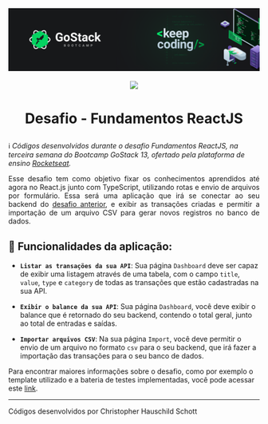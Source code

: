 <div align="center">
  <img src="https://github.com/ChristopherHauschild/bootcamp-gostack-13-rocketseat/blob/master/gostack.png?raw=true">
</div> <br />

<div align="center">
  <img src="https://img.shields.io/static/v1?label=react&message=web&color=informational&style=for-the-badge&logo=REACT"/>
</div>

# <p align="center">Desafio - Fundamentos ReactJS</p>

:information_source: <i>Códigos desenvolvidos durante o desafio Fundamentos ReactJS, na terceira semana do Bootcamp GoStack 13, ofertado pela plataforma de ensino [Rocketseat](https://rocketseat.com.br/).</i>

<p align="justify">
Esse desafio tem como objetivo fixar os conhecimentos aprendidos até agora no React.js junto com TypeScript, utilizando rotas e envio de arquivos por formulário. Essa será uma aplicação que irá se conectar ao seu backend do <a href="https://github.com/ChristopherHauschild/desafio-backend-semana02-gostack" target="_blank">desafio anterior</a>, e exibir as transações criadas e permitir a importação de um arquivo CSV para gerar novos registros no banco de dados.
</p>

## :twisted_rightwards_arrows: Funcionalidades da aplicação:

- **`Listar as transações da sua API`**: Sua página `Dashboard` deve ser capaz de exibir uma listagem através de uma tabela, com o campo `title`, `value`, `type` e `category` de todas as transações que estão cadastradas na sua API.

- **`Exibir o balance da sua API`**: Sua página `Dashboard`, você deve exibir o balance que é retornado do seu backend, contendo o total geral, junto ao total de entradas e saídas.

- **`Importar arquivos CSV`**: Na sua página `Import`, você deve permitir o envio de um arquivo no formato `csv` para o seu backend, que irá fazer a importação das transações para o seu banco de dados.

Para encontrar maiores informações sobre o desafio, como por exemplo o template utilizado e a bateria de testes implementadas, você pode acessar este [link](https://github.com/rocketseat-education/bootcamp-gostack-desafios/tree/master/desafio-fundamentos-reactjs).

<hr>

Códigos desenvolvidos por Christopher Hauschild Schott
